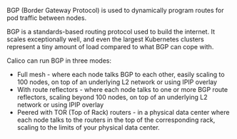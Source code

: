 BGP (Border Gateway Protocol) is used to dynamically program routes for pod traffic between nodes.

BGP is a standards-based routing protocol used to build the internet. It scales exceptionally well, and even the largest Kubernetes clusters represent a tiny amount of load compared to what BGP can cope with.

Calico can run BGP in three modes:
- Full mesh - where each node talks BGP to each other, easily scaling to 100 nodes, on top of an underlying L2 network or using IPIP overlay
- With route reflectors - where each node talks to one or more BGP route reflectors, scaling beyond 100 nodes, on top of an underlying L2 network or using IPIP overlay
- Peered with TOR (Top of Rack) routers - in a physical data center where each node talks to the routers in the top of the corresponding rack, scaling to the limits of your physical data center.

